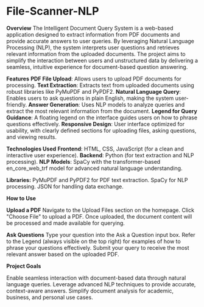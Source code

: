 # File-Scanner-NLP

**Overview**
The Intelligent Document Query System is a web-based application designed to extract information from PDF documents and provide accurate answers to user queries. By leveraging Natural Language Processing (NLP), the system interprets user questions and retrieves relevant information from the uploaded documents.
The project aims to simplify the interaction between users and unstructured data by delivering a seamless, intuitive experience for document-based question answering.

**Features**
**PDF File Upload**: Allows users to upload PDF documents for processing.
**Text Extraction**: Extracts text from uploaded documents using robust libraries like PyMuPDF and PyPDF2.
**Natural Language Query**: Enables users to ask questions in plain English, making the system user-friendly.
**Answer Generation**: Uses NLP models to analyze queries and extract the most relevant information from the document.
**Legend for Query Guidance**: A floating legend on the interface guides users on how to phrase questions effectively.
**Responsive Design**: User interface optimized for usability, with clearly defined sections for uploading files, asking questions, and viewing results.

**Technologies Used**
**Frontend**: HTML, CSS, JavaScript (for a clean and interactive user experience).
**Backend**: Python (for text extraction and NLP processing).
**NLP Models**: SpaCy with the transformer-based en_core_web_trf model for advanced natural language understanding.

**Libraries:**
PyMuPDF and PyPDF2 for PDF text extraction.
SpaCy for NLP processing.
JSON for handling data exchange.

**How to Use**

**Upload a PDF**
Navigate to the Upload Files section on the homepage.
Click "Choose File" to upload a PDF.
Once uploaded, the document content will be processed and made available for querying.

**Ask Questions**
Type your question into the Ask a Question input box.
Refer to the Legend (always visible on the top right) for examples of how to phrase your questions effectively.
Submit your query to receive the most relevant answer based on the uploaded PDF.

**Project Goals**

Enable seamless interaction with document-based data through natural language queries.
Leverage advanced NLP techniques to provide accurate, context-aware answers.
Simplify document analysis for academic, business, and personal use cases.
